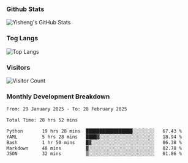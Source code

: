 ### Github Stats
![Yisheng's GitHub Stats](https://github-readme-stats-9qabuvhk1-gongyisheng.vercel.app/api?username=gongyisheng&count_private=true&show_icons=true)
### Tog Langs
![Top Langs](https://github-readme-stats-9qabuvhk1-gongyisheng.vercel.app/api/top-langs/?username=gongyisheng&layout=compact)
### Visitors
![Visitor Count](https://profile-counter.glitch.me/gongyisheng/count.svg)
### Monthly Development Breakdown
<!--START_SECTION:waka-->

```txt
From: 29 January 2025 - To: 28 February 2025

Total Time: 28 hrs 52 mins

Python       19 hrs 28 mins  █████████████████░░░░░░░░   67.43 %
YAML         5 hrs 28 mins   ████▓░░░░░░░░░░░░░░░░░░░░   18.94 %
Bash         1 hr 50 mins    █▓░░░░░░░░░░░░░░░░░░░░░░░   06.38 %
Markdown     48 mins         ▓░░░░░░░░░░░░░░░░░░░░░░░░   02.78 %
JSON         32 mins         ▒░░░░░░░░░░░░░░░░░░░░░░░░   01.86 %
```

<!--END_SECTION:waka-->
